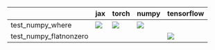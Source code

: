 |                        | jax                                                                                                                                                                                    | torch                                                                                                                | numpy                                                                                                                                                                                  | tensorflow                                                                                                                                                                             |
|:-----------------------|:---------------------------------------------------------------------------------------------------------------------------------------------------------------------------------------|:---------------------------------------------------------------------------------------------------------------------|:---------------------------------------------------------------------------------------------------------------------------------------------------------------------------------------|:---------------------------------------------------------------------------------------------------------------------------------------------------------------------------------------|
| test_numpy_where       | <a href="https://github.com/unifyai/ivy/actions/runs/3650705478/jobs/6167056050" rel="noopener noreferrer" target="_blank"><img src=https://img.shields.io/badge/-success-success></a> | <a href="null" rel="noopener noreferrer" target="_blank"><img src=https://img.shields.io/badge/-success-success></a> | <a href="https://github.com/unifyai/ivy/actions/runs/3650705478/jobs/6167068107" rel="noopener noreferrer" target="_blank"><img src=https://img.shields.io/badge/-success-success></a> |                                                                                                                                                                                        |
| test_numpy_flatnonzero |                                                                                                                                                                                        |                                                                                                                      |                                                                                                                                                                                        | <a href="https://github.com/unifyai/ivy/actions/runs/3648360752/jobs/6161693948" rel="noopener noreferrer" target="_blank"><img src=https://img.shields.io/badge/-success-success></a> |